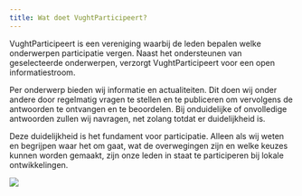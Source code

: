 ```yaml
---
title: Wat doet VughtParticipeert?
---
```

VughtParticipeert is een vereniging waarbij de leden bepalen welke onderwerpen participatie vergen. Naast het ondersteunen van geselecteerde onderwerpen, verzorgt VughtParticipeert voor een open informatiestroom. 

Per onderwerp bieden wij informatie en actualiteiten. Dit doen wij onder andere door regelmatig vragen te stellen en te publiceren om vervolgens de antwoorden te ontvangen en te beoordelen. Bij onduidelijke of onvolledige antwoorden zullen wij navragen, net zolang totdat er duidelijkheid is.

Deze duidelijkheid is het fundament voor participatie. Alleen als wij weten en begrijpen waar het om gaat, wat de overwegingen zijn en welke keuzes kunnen worden gemaakt, zijn onze leden in staat te participeren bij lokale ontwikkelingen.

![](/uploads/schermafdruk-2019-09-23-22.53.26.png)
